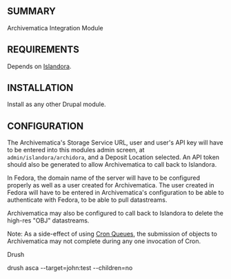 SUMMARY
-------

Archivematica Integration Module

REQUIREMENTS
------------

Depends on [Islandora](http://github.com/Islandora/islandora).

INSTALLATION
------------

Install as any other Drupal module.

CONFIGURATION
-------------

The Archivematica's Storage Service URL, user and user's API key will have to
be entered into this modules admin screen, at `admin/islandora/archidora`, and
a Deposit Location selected. An API token should also be generated to allow
Archivematica to call back to Islandora.

In Fedora, the domain name of the server will have to be configured properly
as well as a user created for Archivematica. The user created in Fedora will
have to be entered in Archivematica's configuration to be able to authenticate
with Fedora, to be able to pull datastreams.

Archivematica may also be configured to call back to Islandora to delete the
high-res "OBJ" datastreams.

Note: As a side-effect of using
[Cron Queues](https://api.drupal.org/api/drupal/modules!system!system.api.php/function/hook_cron_queue_info/7),
the submission of objects to Archivematica may not complete during any one
invocation of Cron.

Drush

drush asca --target=john:test --children=no